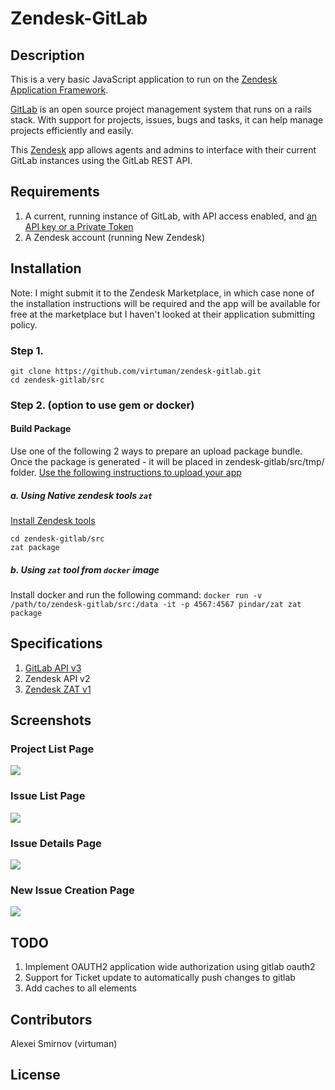 # Zendesk-GitLab
## Description

This is a very basic JavaScript application to run on the [Zendesk Application Framework](https://developer.zendesk.com). 

[GitLab](https://www.gitlab.org) is an open source project management system that runs on a rails stack. With support for projects, issues, bugs and tasks, it can help manage projects efficiently and easily. 

This [Zendesk](https://www.zendesk.com) app allows agents and admins to interface with their current GitLab instances using the GitLab REST API.

## Requirements

1. A current, running instance of GitLab, with API access enabled, and [an API key or a Private Token](https://docs.gitlab.com/ee/api/README.html#authentication) 
2. A Zendesk account (running New Zendesk)

## Installation
Note: I might submit it to the Zendesk Marketplace, in which case none of the installation instructions will be required and the app will be available for free at the marketplace but I haven't looked at their application submitting policy.

### Step 1.
```
git clone https://github.com/virtuman/zendesk-gitlab.git
cd zendesk-gitlab/src
```

### Step 2. (option to use gem or docker)
#### Build Package
Use one of the following 2 ways to prepare an upload package bundle. 
Once the package is generated - it will be placed in zendesk-gitlab/src/tmp/ folder.
[Use the following instructions to upload your app](https://help.zendesk.com/hc/en-us/articles/229489328)

##### a. Using Native zendesk tools `zat`
[Install Zendesk tools](https://developer.zendesk.com/apps/docs/agent/tools)
```
cd zendesk-gitlab/src
zat package
```

##### b. Using `zat` tool from `docker` image
Install docker and run the following command:
`docker run -v /path/to/zendesk-gitlab/src:/data -it -p 4567:4567 pindar/zat zat package`

## Specifications
1. [GitLab API v3](https://docs.gitlab.com/ce/api/#resources)
2. Zendesk API v2
3. [Zendesk ZAT v1](https://developer.zendesk.com/apps/docs/agent/data)

## Screenshots

### Project List Page

![](https://github.com/virtuman/zendesk-gitlab/blob/master/doc/screenshots/gitlab-project-list.png)

### Issue List Page

![](https://github.com/virtuman/zendesk-gitlab/blob/master/doc/screenshots/associated-gitlab-ticket-list.png)

### Issue Details Page

![](https://github.com/virtuman/zendesk-gitlab/blob/master/doc/screenshots/gitlab-ticket-details.png)

### New Issue Creation Page

![](https://github.com/virtuman/zendesk-gitlab/blob/master/doc/screenshots/gitlab-ticket-create.png)

## TODO
1. Implement OAUTH2 application wide authorization using gitlab oauth2
2. Support for Ticket update to automatically push changes to gitlab
3. Add caches to all elements

## Contributors
Alexei Smirnov (virtuman)


## License

